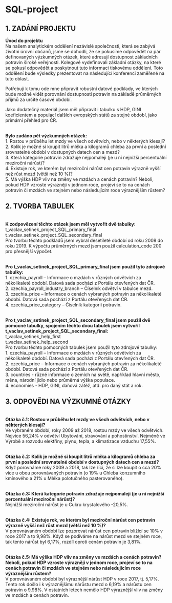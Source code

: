 # SQL-project
## **1. ZADÁNÍ PROJEKTU**

**Úvod do projektu**
<br> Na našem analytickém oddělení nezávislé společnosti, která se zabývá životní úrovní občanů, jsme se dohodli, že se pokusíme odpovědět na pár definovaných výzkumných otázek, které adresují dostupnost základních potravin široké veřejnosti. Kolegové vydefinovali základní otázky, na které se pokusí odpovědět a poskytnout tuto informaci tiskovému oddělení. Toto oddělení bude výsledky prezentovat na následující konferenci zaměřené na tuto oblast.

Potřebují k tomu ode mne připravit robustní datové podklady, ve kterých bude možné vidět porovnání dostupnosti potravin na základě průměrných příjmů za určité časové období.

Jako dodatečný materiál jsem měl připravit i tabulku s HDP, GINI koeficientem a populací dalších evropských států za stejné období, jako primární přehled pro ČR.

**<br>Bylo zadáno pět výzkumných otázek:**
<br>1. Rostou v průběhu let mzdy ve všech odvětvích, nebo v některých klesají?
<br>2. Kolik je možné si koupit litrů mléka a kilogramů chleba za první a poslední srovnatelné období v dostupných datech cen a mezd?
<br>3. Která kategorie potravin zdražuje nejpomaleji (je u ní nejnižší percentuální meziroční nárůst)?
<br>4. Existuje rok, ve kterém byl meziroční nárůst cen potravin výrazně vyšší než růst mezd (větší než 10 %)?
<br>5. Má výška HDP vliv na změny ve mzdách a cenách potravin? Neboli, pokud HDP vzroste výrazněji v jednom roce, projeví se to na cenách potravin či mzdách ve stejném nebo následujícím roce výraznějším růstem?

## **2. TVORBA TABULEK**

**<br>K zodpovězení těchto otázek jsem měl vytvořit dvě tabulky:**
<br>t_vaclav_setinek_project_SQL_primary_final
<br>t_vaclav_setinek_project_SQL_secondary_final
<br>Pro tvorbu těchto podkladů jsem vybral desetileté období od roku 2008 do roku 2019. K výpočtu průměrných mezd jsem použil calculation_code 200 pro přesnější výpočet.

<br>**Pro t_vaclav_setinek_project_SQL_primary_final jsem použil tyto zdrojové tabulky:**
<br>1. czechia_payroll – Informace o mzdách v různých odvětvích za několikaleté období. Datová sada pochází z Portálu otevřených dat ČR.
<br>2. czechia_payroll_industry_branch – Číselník odvětví v tabulce mezd.
<br>3. czechia_price – Informace o cenách vybraných potravin za několikaleté období. Datová sada pochází z Portálu otevřených dat ČR.
<br>4. czechia_price_category – Číselník kategorií potravin.

<br>**Pro t_vaclav_setinek_project_SQL_secondary_final jsem použil dvě pomocné tabulky, spojením těchto dvou tabulek jsem vytvořil t_vaclav_setinek_project_SQL_secondary_final:**
<br>t_vaclav_setinek_help_first
<br>t_vaclav_setinek_help_second
<br>Pro tvorbu těchto pomocných tabulek jsem použil tyto zdrojové tabulky:
<br>1. czechia_payroll – Informace o mzdách v různých odvětvích za několikaleté období. Datová sada pochází z Portálu otevřených dat ČR.
<br>2. czechia_price – Informace o cenách vybraných potravin za několikaleté období. Datová sada pochází z Portálu otevřených dat ČR.
<br>3. countries - různé informace o zemích na světě, například hlavní město, měna, národní jídlo nebo průměrná výška populace.
<br>4. economies - HDP, GINI, daňová zátěž, atd. pro daný stát a rok.

## **3. ODPOVĚDI NA VÝZKUMNÉ OTÁZKY**
<br>**Otázka č.1: Rostou v průběhu let mzdy ve všech odvětvích, nebo v některých klesají?**
<br>Ve vybraném období, roky 2009 až 2018, rostou mzdy  ve všech odvětvích. Nejvíce 56,24% v odvětví Ubytování, stravování a pohostinství. Nejméně ve Výrobě a rozvodu elektřiny, plynu, tepla, a klimatizace vzduchu 17,55%. 

<br>**Otázka č.2: Kolik je možné si koupit litrů mléka a kilogramů chleba za první a poslední srovnatelné období v dostupných datech cen a mezd?**
<br>Když porovnáme roky 2009 a 2018, tak lze říci, že si lze koupit o cca 20% více u obou porovnávaných potravin (o 19% u Chleba konzumního kmínového a 21% u Mléka polotučného pasterovaného).

<br>**Otázka č.3: Která kategorie potravin zdražuje nejpomaleji (je u ní nejnižší percentuální meziroční nárůst)?**
<br> Nejnižší meziroční nárůst je u Cukru krystalového -20,5%.

<br>**Otázka č.4: Existuje rok, ve kterém byl meziroční nárůst cen potravin výrazně vyšší než růst mezd (větší než 10 %)?**
<br>V porovnávaném období lze pozorovat nárůst cen potravin blížící se 10% v roce 2017 a to 9,98%. Když se podíváme na nárůst mezd ve stejném roce, tak tento nárůst byl 6,17%, rozdíl oproti cenám potravin je 3,81%.

<br>**Otázka č.5: Má výška HDP vliv na změny ve mzdách a cenách potravin? Neboli, pokud HDP vzroste výrazněji v jednom roce, projeví se to na cenách potravin či mzdách ve stejném nebo následujícím roce výraznějším růstem?**
<br>V porovnávaném období byl výraznější nárůst HDP v roce 2017, tj. 5,17%. Tento rok došlo i k výraznějšímu nárůstu mezd o 6,19% a nárůstu cen potravin o 9,98%. V
 ostatních letech nemělo HDP výraznější vliv na změny ve mzdách a cenách potravin.
